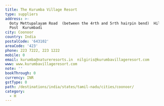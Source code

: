 ```yaml
---
title: The Kurumba Village Resort
type: suppliers
address: >-
  Ooty Mettupalayam Road  (between the 4rth and 5rth hairpin bend)  Hill Grove
  Post  Kurumbadi
city: Coonoor
country: India
postalCode: '643102'
areaCode: '423'
phone: 223 7222, 223 1222
mobile: 0
email: kurumba@natureresorts.in  nilgiris@kurumbavillageresort.com
www: www.kurumbavillageresort.com
note: ''
bookThrough: 0
currency: INR
gstType: 0
path: /destinations/india/states/tamil-nadu/cities/coonoor/
category:
  - H
---
```


